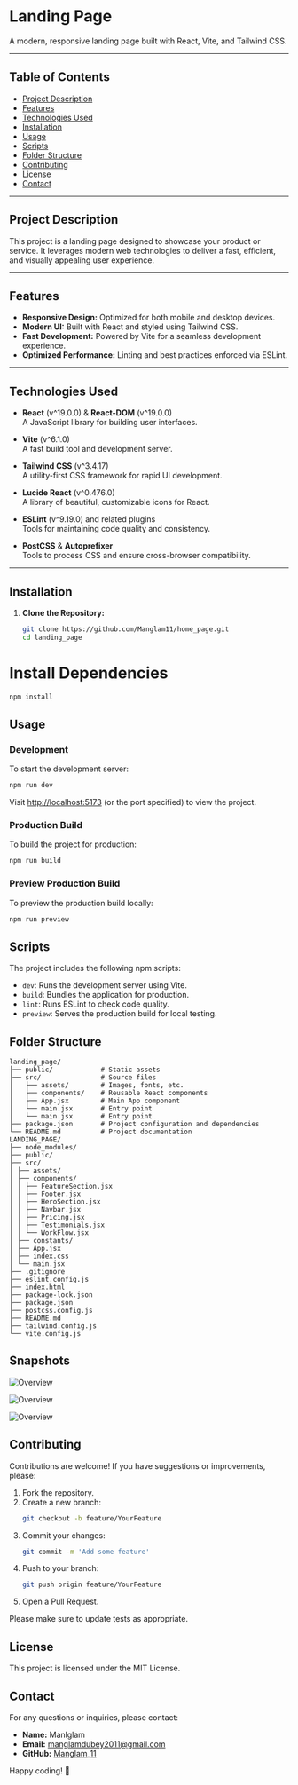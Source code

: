 # Landing Page

A modern, responsive landing page built with React, Vite, and Tailwind CSS.

---

## Table of Contents

- [Project Description](#project-description)
- [Features](#features)
- [Technologies Used](#technologies-used)
- [Installation](#installation)
- [Usage](#usage)
- [Scripts](#scripts)
- [Folder Structure](#folder-structure)
- [Contributing](#contributing)
- [License](#license)
- [Contact](#contact)

---

## Project Description

This project is a landing page designed to showcase your product or service. It leverages modern web technologies to deliver a fast, efficient, and visually appealing user experience.

---

## Features

- **Responsive Design:** Optimized for both mobile and desktop devices.
- **Modern UI:** Built with React and styled using Tailwind CSS.
- **Fast Development:** Powered by Vite for a seamless development experience.
- **Optimized Performance:** Linting and best practices enforced via ESLint.

---

## Technologies Used

- **React** (v^19.0.0) & **React-DOM** (v^19.0.0)  
  A JavaScript library for building user interfaces.
- **Vite** (v^6.1.0)  
  A fast build tool and development server.

- **Tailwind CSS** (v^3.4.17)  
  A utility-first CSS framework for rapid UI development.

- **Lucide React** (v^0.476.0)  
  A library of beautiful, customizable icons for React.

- **ESLint** (v^9.19.0) and related plugins  
  Tools for maintaining code quality and consistency.

- **PostCSS** & **Autoprefixer**  
  Tools to process CSS and ensure cross-browser compatibility.

---

## Installation

1. **Clone the Repository:**

   ```bash
   git clone https://github.com/Manglam11/home_page.git
   cd landing_page
   ```

# Install Dependencies

```bash
npm install
```

## Usage

### Development

To start the development server:

```bash
npm run dev
```

Visit [http://localhost:5173](http://localhost:5173) (or the port specified) to view the project.

### Production Build

To build the project for production:

```bash
npm run build
```

### Preview Production Build

To preview the production build locally:

```bash
npm run preview
```

## Scripts

The project includes the following npm scripts:

- `dev`: Runs the development server using Vite.
- `build`: Bundles the application for production.
- `lint`: Runs ESLint to check code quality.
- `preview`: Serves the production build for local testing.

## Folder Structure

```
landing_page/
├── public/            # Static assets
├── src/               # Source files
│   ├── assets/        # Images, fonts, etc.
│   ├── components/    # Reusable React components
│   ├── App.jsx        # Main App component
│   └── main.jsx       # Entry point
│   └── main.jsx       # Entry point
├── package.json       # Project configuration and dependencies
└── README.md          # Project documentation
LANDING_PAGE/
├── node_modules/
├── public/
├── src/
│ ├── assets/
│ ├── components/
│ │ ├── FeatureSection.jsx
│ │ ├── Footer.jsx
│ │ ├── HeroSection.jsx
│ │ ├── Navbar.jsx
│ │ ├── Pricing.jsx
│ │ ├── Testimonials.jsx
│ │ └── WorkFlow.jsx
│ ├── constants/
│ ├── App.jsx
│ ├── index.css
│ └── main.jsx
├── .gitignore
├── eslint.config.js
├── index.html
├── package-lock.json
├── package.json
├── postcss.config.js
├── README.md
├── tailwind.config.js
└── vite.config.js
```

## Snapshots

![Overview](/src/assets/ss_1.png)

![Overview](/src/assets/ss_2.png)

![Overview](/src/assets/ss_3.png)

## Contributing

Contributions are welcome! If you have suggestions or improvements, please:

1. Fork the repository.
2. Create a new branch:
   ```bash
   git checkout -b feature/YourFeature
   ```
3. Commit your changes:
   ```bash
   git commit -m 'Add some feature'
   ```
4. Push to your branch:
   ```bash
   git push origin feature/YourFeature
   ```
5. Open a Pull Request.

Please make sure to update tests as appropriate.

## License

This project is licensed under the MIT License.

## Contact

For any questions or inquiries, please contact:

- **Name:** Manlglam
- **Email:** manglamdubey2011@gmail.com
- **GitHub:** [Manglam_11](https://github.com/Manglam11)

Happy coding! 🎉
